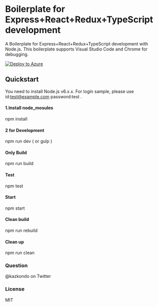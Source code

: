 ﻿# Boilerplate for Express+React+Redux+TypeScript development
A Boilerplate for  Express+React+Redux+TypeScript development with Node.js.
This boilerplate supports Visual Studio Code and Chrome for debugging.

[![Deploy to Azure](http://azuredeploy.net/deploybutton.png)](https://azuredeploy.net/)

## Quickstart
You need to install Node.js v6.x.x.
For login sample, please use id:test@example.com password:test .

#### 1.Install node_mosules
npm install

#### 2 for Development
npm run dev ( or gulp )

#### Only Build
npm run build

#### Test
npm test

#### Start
npm start

#### Clean build
npm run rebuild

#### Clean up
npm run clean

### Question
@kazkondo on Twitter

### License
MIT

